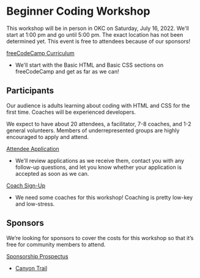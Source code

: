 # Beginner Coding Workshop

This workshop will be in person in OKC on Saturday, July 16, 2022. We'll start at 1:00 pm and go until 5:00 pm. The exact location has not been determined yet. This event is free to attendees because of our sponsors!

[freeCodeCamp Curriculum](https://www.freecodecamp.org/learn/responsive-web-design/)
* We'll start with the Basic HTML and Basic CSS sections on freeCodeCamp and get as far as we can!

## Participants

Our audience is adults learning about coding with HTML and CSS for the first time. Coaches will be experienced developers. 

We expect to have about 20 attendees, a facilitator, 7-8 coaches, and 1-2 general volunteers. Members of underrepresented groups are highly encouraged to apply and attend.

[Attendee Application](https://docs.google.com/forms/d/e/1FAIpQLSeb4bYLGwhJ3mVwyR1k2Lb3oSBWj78aKzbTE7Rs4ec99GQSIA/viewform)
* We'll review applications as we receive them, contact you with any follow-up questions, and let you know whether your application is accepted as soon as we can.

[Coach Sign-Up](https://docs.google.com/forms/d/e/1FAIpQLSfQII7GAMlG-XgO5PefGD_bLuqxQ76MZXY9K4Rm8XDVDZMA5w/viewform)
* We need some coaches for this workshop! Coaching is pretty low-key and low-stress.

## Sponsors

We’re looking for sponsors to cover the costs for this workshop so that it’s free for community members to attend. 

[Sponsorship Prospectus](https://docs.google.com/document/d/1cb-JiSC0PUUhCimi4PpqfZhoYqw_ryYgoegZfWyMcZY/edit)

* [Canyon Trail](https://canyon-trail.com/)

